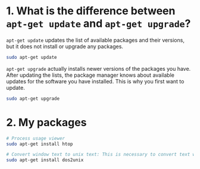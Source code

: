 # 1. What is the difference between `apt-get update` and `apt-get upgrade`?


`apt-get update` updates the list of available packages and their versions, but it does not install or upgrade any packages.

```bash
sudo apt-get update
```

`apt-get upgrade` actually installs newer versions of the packages you have. After updating the lists, the package manager knows about available updates for the software you have installed. This is why you first want to update.

```bash
sudo apt-get upgrade
```

# 2. My packages
```bash
# Process usage viewer
sudo apt-get install htop

# Convert window text to unix text: This is necessary to convert text written in Windows inot text used in Unix.
sudo apt-get install dos2unix
```
